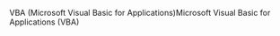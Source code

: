 <span data-ttu-id="a5043-101">VBA (Microsoft Visual Basic for Applications)</span><span class="sxs-lookup"><span data-stu-id="a5043-101">Microsoft Visual Basic for Applications (VBA)</span></span>